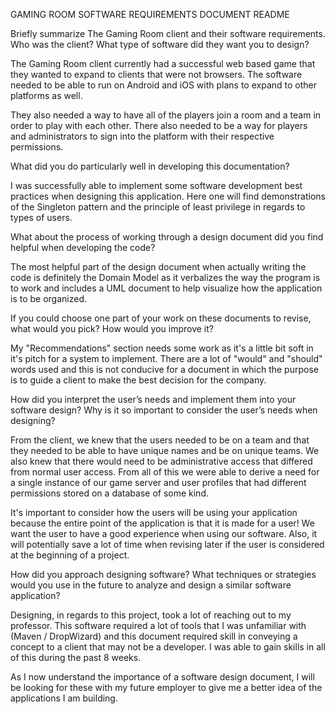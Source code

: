 GAMING ROOM SOFTWARE REQUIREMENTS DOCUMENT README

Briefly summarize The Gaming Room client and their software requirements. Who was the client? What type of software did they want you to design?

  The Gaming Room client currently had a successful web based game that they wanted to expand to clients that were not browsers. The software needed to be
  able to run on Android and iOS with plans to expand to other platforms as well.

  They also needed a way to have all of the players join a room and a team in order to play with each other. There also needed to be a way for players and administrators to sign into the platform with their respective permissions.

What did you do particularly well in developing this documentation?

  I was successfully able to implement some software development best practices when designing this application. Here one will find demonstrations of the Singleton pattern and the principle of least privilege in regards to types of users.

What about the process of working through a design document did you find helpful when developing the code?

  The most helpful part of the design document when actually writing the code is definitely the Domain Model as it verbalizes the way the program is to work and includes a UML document to help visualize how the application is to be organized.

If you could choose one part of your work on these documents to revise, what would you pick? How would you improve it?

  My "Recommendations" section needs some work as it's a little bit soft in it's pitch for a system to implement. There are a lot of "would" and "should" words used and this is not conducive for a document in which the purpose is to guide a client to make the best decision for the company.

How did you interpret the user’s needs and implement them into your software design? Why is it so important to consider the user’s needs when designing?

  From the client, we knew that the users needed to be on a team and that they needed to be able to have unique names and be on unique teams. We also knew that there would need to be administrative access that differed from normal user access. From all of this we were able to derive a need for a single instance of our game server and user profiles that had different permissions stored on a database of some kind.

  It's important to consider how the users will be using your application because the entire point of the application is that it is made for a user! We want the user to have a good experience when using our software. Also, it will potentially save a lot of time when revising later if the user is considered at the beginning of a project.

How did you approach designing software? What techniques or strategies would you use in the future to analyze and design a similar software application?

  Designing, in regards to this project, took a lot of reaching out to my professor. This software required a lot of tools that I was unfamiliar with (Maven / DropWizard) and this document required skill in conveying a concept to a client that may not be a developer. I was able to gain skills in all of this during the past 8 weeks.

  As I now understand the importance of a software design document, I will be looking for these with my future employer to give me a better idea of the applications I am building.
